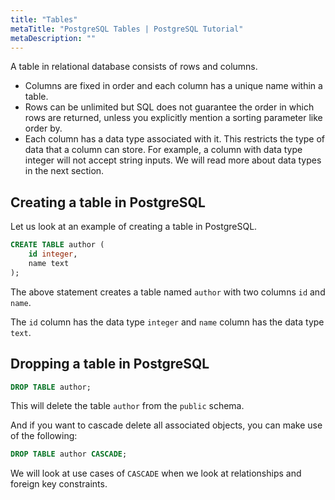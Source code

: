```yaml
---
title: "Tables"
metaTitle: "PostgreSQL Tables | PostgreSQL Tutorial"
metaDescription: ""
---
```


A table in relational database consists of rows and columns.

- Columns are fixed in order and each column has a unique name within a table.
- Rows can be unlimited but SQL does not guarantee the order in which rows are returned, unless you explicitly mention a sorting parameter like order by.
- Each column has a data type associated with it. This restricts the type of data that a column can store. For example, a column with data type integer will not accept string inputs. We will read more about data types in the next section.

## Creating a table in PostgreSQL

Let us look at an example of creating a table in PostgreSQL.

```sql
CREATE TABLE author (
    id integer,
    name text 
);
```

The above statement creates a table named `author` with two columns `id` and `name`.

The `id` column has the data type `integer` and `name` column has the data type `text`.

## Dropping a table in PostgreSQL

```sql
DROP TABLE author;
```

This will delete the table `author` from the `public` schema.

And if you want to cascade delete all associated objects, you can make use of the following:

```sql
DROP TABLE author CASCADE;
```

We will look at use cases of `CASCADE` when we look at relationships and foreign key constraints.
